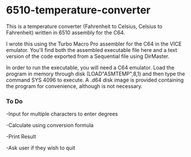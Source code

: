 # 6510-temperature-converter
This is a temperature converter (Fahrenheit to Celsius, Celsius to Fahrenheit) written in 6510 assembly for the C64.

I wrote this using the Turbo Macro Pro assembler for the C64 in the VICE emulator. You'll find both the assembled executable file here and a text version of the code exported from a Sequential file using DirMaster.

In order to run the executable, you will need a C64 emulator. Load the program in memory through disk (LOAD"ASMTEMP",8,1) and then type the command SYS 4096 to execute. A .d64 disk image is provided containing the program for convenience, although is not necessary.

### To Do
-Input for multiple characters to enter degrees

-Calculate using conversion formula

-Print Result

-Ask user if they wish to quit
